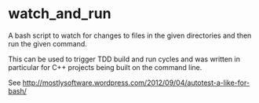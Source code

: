 watch_and_run
=============

A bash script to watch for changes to files in the given directories and then run the given command. 

This can be used to trigger TDD build and run cycles and was written in particular for C++ projects being built on the command line.

See http://mostlysoftware.wordpress.com/2012/09/04/autotest-a-like-for-bash/